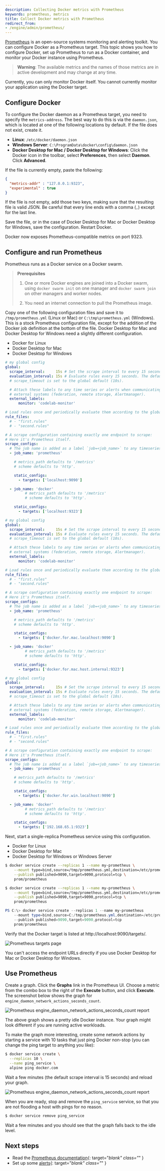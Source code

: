 ```yaml
---
description: Collecting Docker metrics with Prometheus
keywords: prometheus, metrics
title: Collect Docker metrics with Prometheus
redirect_from:
- /engine/admin/prometheus/
---
```


[Prometheus](https://prometheus.io/) is an open-source systems monitoring and
alerting toolkit. You can configure Docker as a Prometheus target. This topic
shows you how to configure Docker, set up Prometheus to run as a Docker
container, and monitor your Docker instance using Prometheus.

> **Warning**: The available metrics and the names of those metrics are in
> active development and may change at any time.

Currently, you can only monitor Docker itself. You cannot currently monitor your
application using the Docker target.


## Configure Docker

To configure the Docker daemon as a Prometheus target, you need to specify the
`metrics-address`. The best way to do this is via the `daemon.json`, which is
located at one of the following locations by default. If the file does not
exist, create it.

- **Linux**: `/etc/docker/daemon.json`
- **Windows Server**: `C:\ProgramData\docker\config\daemon.json`
- **Docker Desktop for Mac / Docker Desktop for Windows**: Click the Docker icon in the toolbar,
  select **Preferences**, then select **Daemon**. Click **Advanced**.

If the file is currently empty, paste the following:

```json
{
  "metrics-addr" : "127.0.0.1:9323",
  "experimental" : true
}
```

If the file is not empty, add those two keys, making sure that the resulting
file is valid JSON. Be careful that every line ends with a comma (`,`) except
for the last line.

Save the file, or in the case of Docker Desktop for Mac or Docker Desktop for Windows, save the
configuration. Restart Docker.

Docker now exposes Prometheus-compatible metrics on port 9323.

## Configure and run Prometheus

Prometheus runs as a Docker service on a Docker swarm.

> **Prerequisites**
>
> 1.  One or more Docker engines are joined into a Docker swarm, using `docker swarm init`
>     on one manager and `docker swarm join` on other managers and worker nodes.
>
> 2.  You need an internet connection to pull the Prometheus image.


Copy one of the following configuration files and save it to
`/tmp/prometheus.yml` (Linux or Mac) or `C:\tmp\prometheus.yml` (Windows). This
is a stock Prometheus configuration file, except for the addition of the Docker
job definition at the bottom of the file. Docker Desktop for Mac and Docker Desktop for Windows
need a slightly different configuration.

<ul class="nav nav-tabs">
<li class="active"><a data-toggle="tab" data-target="#linux-config" data-group="linux">Docker for Linux</a></li>
<li><a data-toggle="tab" data-target="#mac-config" data-group="mac">Docker Desktop for Mac</a></li>
<li><a data-toggle="tab" data-target="#win-config" data-group="win">Docker Desktop for Windows</a></li>
</ul>

<div class="tab-content">
<div id="linux-config" class="tab-pane fade in active" markdown="1">

```yml
# my global config
global:
  scrape_interval:     15s # Set the scrape interval to every 15 seconds. Default is every 1 minute.
  evaluation_interval: 15s # Evaluate rules every 15 seconds. The default is every 1 minute.
  # scrape_timeout is set to the global default (10s).

  # Attach these labels to any time series or alerts when communicating with
  # external systems (federation, remote storage, Alertmanager).
  external_labels:
      monitor: 'codelab-monitor'

# Load rules once and periodically evaluate them according to the global 'evaluation_interval'.
rule_files:
  # - "first.rules"
  # - "second.rules"

# A scrape configuration containing exactly one endpoint to scrape:
# Here it's Prometheus itself.
scrape_configs:
  # The job name is added as a label `job=<job_name>` to any timeseries scraped from this config.
  - job_name: 'prometheus'

    # metrics_path defaults to '/metrics'
    # scheme defaults to 'http'.

    static_configs:
      - targets: ['localhost:9090']

  - job_name: 'docker'
         # metrics_path defaults to '/metrics'
         # scheme defaults to 'http'.

    static_configs:
      - targets: ['localhost:9323']
```

</div><!-- linux -->
<div id="mac-config" class="tab-pane fade" markdown="1">

```yml
# my global config
global:
  scrape_interval:     15s # Set the scrape interval to every 15 seconds. Default is every 1 minute.
  evaluation_interval: 15s # Evaluate rules every 15 seconds. The default is every 1 minute.
  # scrape_timeout is set to the global default (10s).

  # Attach these labels to any time series or alerts when communicating with
  # external systems (federation, remote storage, Alertmanager).
  external_labels:
      monitor: 'codelab-monitor'

# Load rules once and periodically evaluate them according to the global 'evaluation_interval'.
rule_files:
  # - "first.rules"
  # - "second.rules"

# A scrape configuration containing exactly one endpoint to scrape:
# Here it's Prometheus itself.
scrape_configs:
  # The job name is added as a label `job=<job_name>` to any timeseries scraped from this config.
  - job_name: 'prometheus'

    # metrics_path defaults to '/metrics'
    # scheme defaults to 'http'.

    static_configs:
      - targets: ['docker.for.mac.localhost:9090']

  - job_name: 'docker'
         # metrics_path defaults to '/metrics'
         # scheme defaults to 'http'.

    static_configs:
      - targets: ['docker.for.mac.host.internal:9323']
```

</div><!-- mac -->
<div id="win-config" class="tab-pane fade" markdown="1">

```yml
# my global config
global:
  scrape_interval:     15s # Set the scrape interval to every 15 seconds. Default is every 1 minute.
  evaluation_interval: 15s # Evaluate rules every 15 seconds. The default is every 1 minute.
  # scrape_timeout is set to the global default (10s).

  # Attach these labels to any time series or alerts when communicating with
  # external systems (federation, remote storage, Alertmanager).
  external_labels:
      monitor: 'codelab-monitor'

# Load rules once and periodically evaluate them according to the global 'evaluation_interval'.
rule_files:
  # - "first.rules"
  # - "second.rules"

# A scrape configuration containing exactly one endpoint to scrape:
# Here it's Prometheus itself.
scrape_configs:
  # The job name is added as a label `job=<job_name>` to any timeseries scraped from this config.
  - job_name: 'prometheus'

    # metrics_path defaults to '/metrics'
    # scheme defaults to 'http'.

    static_configs:
      - targets: ['docker.for.win.localhost:9090']

  - job_name: 'docker'
         # metrics_path defaults to '/metrics'
         # scheme defaults to 'http'.

    static_configs:
      - targets: ['192.168.65.1:9323']
```

</div><!-- windows -->
</div><!-- tabs -->


Next, start a single-replica Prometheus service using this configuration.

<ul class="nav nav-tabs">
<li class="active"><a data-toggle="tab" data-target="#linux-run" data-group="linux">Docker for Linux</a></li>
<li><a data-toggle="tab" data-target="#mac-run" data-group="mac">Docker Desktop for Mac</a></li>
<li><a data-toggle="tab" data-target="#win-run" data-group="win">Docker Desktop for Windows or Windows Server</a></li>
</ul>

<div class="tab-content">

<div id="linux-run" class="tab-pane fade in active" markdown="1">

```bash
$ docker service create --replicas 1 --name my-prometheus \
    --mount type=bind,source=/tmp/prometheus.yml,destination=/etc/prometheus/prometheus.yml \
    --publish published=9090,target=9090,protocol=tcp \
    prom/prometheus
```

</div><!-- linux -->
<div id="mac-run" class="tab-pane fade" markdown="1">

```bash
$ docker service create --replicas 1 --name my-prometheus \
    --mount type=bind,source=/tmp/prometheus.yml,destination=/etc/prometheus/prometheus.yml \
    --publish published=9090,target=9090,protocol=tcp \
    prom/prometheus
```

</div><!-- mac -->
<div id="win-run" class="tab-pane fade" markdown="1">

```powershell
PS C:\> docker service create --replicas 1 --name my-prometheus
    --mount type=bind,source=C:/tmp/prometheus.yml,destination=/etc/prometheus/prometheus.yml
    --publish published=9090,target=9090,protocol=tcp
    prom/prometheus
```

</div><!-- windows -->
</div><!-- tabs -->

Verify that the Docker target is listed at http://localhost:9090/targets/.

![Prometheus targets page](images/prometheus-targets.png)

You can't access the endpoint URLs directly if you use Docker Desktop 
for Mac or Docker Desktop for Windows.

## Use Prometheus

Create a graph. Click the **Graphs** link in the Prometheus UI. Choose a metric
from the combo box to the right of the **Execute** button, and click
**Execute**. The screenshot below shows the graph for
`engine_daemon_network_actions_seconds_count`.

![Prometheus engine_daemon_network_actions_seconds_count report](images/prometheus-graph_idle.png)

The above graph shows a pretty idle Docker instance. Your graph might look
different if you are running active workloads.

To make the graph more interesting, create some network actions by starting
a service with 10 tasks that just ping Docker non-stop (you can change the
ping target to anything you like):

```bash
$ docker service create \
  --replicas 10 \
  --name ping_service \
  alpine ping docker.com
```

Wait a few minutes (the default scrape interval is 15 seconds) and reload
your graph.

![Prometheus engine_daemon_network_actions_seconds_count report](images/prometheus-graph_load.png)

When you are ready, stop and remove the `ping_service` service, so that you
are not flooding a host with pings for no reason.

```bash
$ docker service remove ping_service
```

Wait a few minutes and you should see that the graph falls back to the idle
level.


## Next steps

- Read the [Prometheus documentation](https://prometheus.io/docs/introduction/overview/){: target="_blank" class="_" }
- Set up some [alerts](https://prometheus.io/docs/alerting/overview/){: target="_blank" class="_" }
